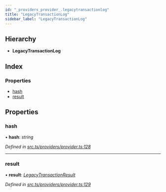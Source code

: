 ```yaml
---
id: "_providers_provider_.legacytransactionlog"
title: "LegacyTransactionLog"
sidebar_label: "LegacyTransactionLog"
---
```


## Hierarchy

* **LegacyTransactionLog**

## Index

### Properties

* [hash](_providers_provider_.legacytransactionlog.md#hash)
* [result](_providers_provider_.legacytransactionlog.md#result)

## Properties

###  hash

• **hash**: *string*

*Defined in [src.ts/providers/provider.ts:128](https://github.com/nearprotocol/nearlib/blob/2987fdb/src.ts/providers/provider.ts#L128)*

___

###  result

• **result**: *[LegacyTransactionResult](_providers_provider_.legacytransactionresult.md)*

*Defined in [src.ts/providers/provider.ts:129](https://github.com/nearprotocol/nearlib/blob/2987fdb/src.ts/providers/provider.ts#L129)*
